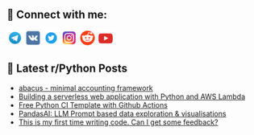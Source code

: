 ## 🔎 Connect with me:
[<img src="https://github.com/bullbesh/bullbesh/blob/main/images/Telegram.png" width="32" height="32" />](https://t.me/bullbesh)
[<img src="https://github.com/bullbesh/bullbesh/blob/main/images/VK.png" width="32" height="32" />](https://vk.com/bullbesh)
[<img src="https://github.com/bullbesh/bullbesh/blob/main/images/Twitter.png" width="32" height="32" />](https://twitter.com/bullbesh1)
[<img src="https://github.com/bullbesh/bullbesh/blob/main/images/Instagram.png" width="32" height="32" />](https://www.instagram.com/bullbesh)
[<img src="https://github.com/bullbesh/bullbesh/blob/main/images/Reddit.png" width="32" height="32" />](https://www.reddit.com/user/bullbesh)
[<img src="https://github.com/bullbesh/bullbesh/blob/main/images/YouTube.png" width="32" height="32" />](https://www.youtube.com/channel/UCtfjRs6uzgq5mfm8S06WTcg)

## 📕 Latest r/Python Posts
<!-- BLOG-POST-LIST:START -->
- [abacus - minimal accounting framework](https://www.reddit.com/r/Python/comments/13cmb21/abacus_minimal_accounting_framework/)
- [Building a serverless web application with Python and AWS Lambda](https://www.reddit.com/r/Python/comments/13cllvr/building_a_serverless_web_application_with_python/)
- [Free Python CI Template with Github Actions](https://www.reddit.com/r/Python/comments/13ckr2h/free_python_ci_template_with_github_actions/)
- [PandasAI: LLM Prompt based data exploration &amp; visualisations](https://www.reddit.com/r/Python/comments/13ckkvn/pandasai_llm_prompt_based_data_exploration/)
- [This is my first time writing code. Can I get some feedback?](https://www.reddit.com/r/Python/comments/13cjgno/this_is_my_first_time_writing_code_can_i_get_some/)
<!-- BLOG-POST-LIST:END -->
